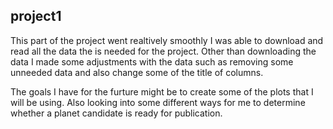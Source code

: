 ## project1

This part of the project went realtively smoothly I was able to download and read all the data the is needed for the project. Other than downloading the data I made some adjustments with the data such as removing some unneeded data and also change some of the title of columns.

The goals I have for the furture might be to create some of the plots that I will be using. Also looking into some different ways for me to determine whether a planet candidate is ready for publication.
